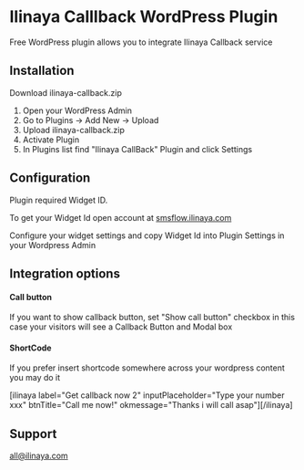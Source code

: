 # Ilinaya Calllback WordPress Plugin

Free WordPress plugin allows you to integrate Ilinaya Callback service

## Installation

Download ilinaya-callback.zip

1) Open your WordPress Admin 
2) Go to Plugins -> Add New -> Upload
3) Upload ilinaya-callback.zip
4) Activate Plugin
5) In Plugins list find "Ilinaya CallBack" Plugin and click Settings


## Configuration

Plugin required Widget ID. 

To get your Widget Id open account at [smsflow.ilinaya.com](https://smsflow.ilinaya.com/) 

Configure your widget settings and copy Widget Id into Plugin Settings in your Wordpress Admin

## Integration options

#### Call button
If you want to show callback button, set "Show call button" checkbox
in this case your visitors will see a Callback Button and Modal box

#### ShortCode
If you prefer insert shortcode somewhere across your wordpress content you may do it

[ilinaya label="Get callback now 2" inputPlaceholder="Type your number xxx" btnTitle="Call me now!" okmessage="Thanks i will call asap"][/ilinaya]



## Support
all@ilinaya.com
